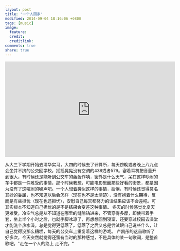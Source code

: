 ```yaml
---
layout: post
title: "一个人回家"
modified: 2014-09-04 18:16:06 +0800
tags: [music]
image:
  feature: 
  credit: 
  creditlink: 
comments: true 
share: true
---
```


<iframe width="560" height="315" src="https://www.youtube.com/watch?v=CF-tKwVl-LM" frameborder="0"> </iframe>

从大三下学期开始去清华实习，大四的时候去了计算所，每天傍晚或者晚上八九点会坐并不挤的公交回学校，摇摇晃晃没有空调的438或者579。塞着耳机把音量开到很大，有时候还是能听到公交车的轰轰作响，窗外是什么天气，呆在这样吵闹的车中都是一件难受的事情，那个时候我想，可能电影里面那些好看的街景，都是因为没有了这喧闹的噪声吧。一个人想着类似这样的事情，疲倦，有时候还觉得莫名其妙的委屈，也不知道以后会怎样（现在也不是太清楚），没有抱着什么期待，反而是有些担忧（现在也还担忧），安慰自己每天都努力的话结果应该不会差吧。可其实根本不知道自己担忧的是不是结果会变差这种事情。
冬天的时候感觉比夏天更难受，冷空气总是从不知道在哪里的缝隙钻进来，不管穿得多厚，即使带着手套，坐上半个小时之后，也就手脚冰凉了，再想想回到寝室，还要穿过校园去澡堂才能洗个热水澡，总是觉得更低落了。低落了之后又总是尝试跟自己说些什么，让自己觉得没那么糟糕，每天的公交车上重复着这样的游戏。
卢凯彤的这首歌听了好多次，今天突然就觉得还蛮有当时的那种感觉，不是具体的某一句歌词，是整首歌吧。"走在一个人的路上 走不完。"
